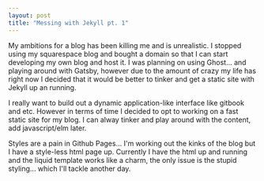 ```yaml
---
layout: post
title: "Messing with Jekyll pt. 1"
---
```


My ambitions for a blog has been killing me and is unrealistic. I stopped using my squarespace blog and bought a domain so that I can start developing my own blog and host it. I was planning on using Ghost... and playing around with Gatsby,  however due to the amount of crazy my life has right now I decided that it would be better to tinker and get a static site with Jekyll up an running.

I really want to build out a dynamic application-like interface like gitbook and etc.
However in terms of time I decided to opt to working on a fast static site for my blog.
I can alway tinker and play around with the content, add javascript/elm later.

Styles are a pain in Github Pages... I'm working out the kinks of the blog but I have a style-less html page up.
Currently I have the html up and running and the liquid template works like a charm, the only issue is the stupid styling... which I'll tackle another day.